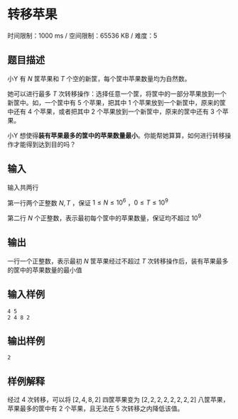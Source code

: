 # 转移苹果

时间限制：1000 ms / 空间限制：65536 KB / 难度：5

## 题目描述

 $\text{小Y}$ 有 $N$ 筐苹果和 $T$ 个空的新筐，每个筐中苹果数量均为自然数。

她可以进行最多 $T$ 次转移操作：选择任意一个筐，将筐中的一部分苹果放到一个新筐中。如，一个筐中有 $5$ 个苹果，把其中 $1$ 个苹果放到一个新筐中，原来的筐中还有 $4$ 个苹果，或者把其中 $2$ 个苹果放到一个新筐中，原来的筐中还有 $3$ 个苹果。

 $\text{小Y}$ 想使得**装有苹果最多的筐中的苹果数量最小**。你能帮她算算，如何进行转移操作才能得到达到目的吗？

## 输入

输入共两行

第一行两个正整数 $N,T$ ，保证 $1\le N \le 10^6$ ，$0\le T\le10^9$

第二行 $N$ 个正整数，表示最初每个筐中的苹果数量，保证均不超过 $10^9$

## 输出

一行一个正整数，表示最初 $N$ 筐苹果经过不超过 $T$ 次转移操作后，装有苹果最多的筐中的苹果数量的最小值

## 输入样例

    4 5
    2 4 8 2

## 输出样例

    2

## 样例解释

经过 $4$ 次转移，可以将 $[2,4,8,2]$ 四筐苹果变为 $[2,2,2,2,2,2,2,2]$ 八筐苹果，苹果最多的筐中有 $2$ 个苹果，且无法在 $5$ 次转移之内降低该值。
